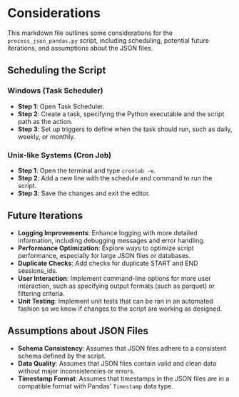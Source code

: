 # Considerations

This markdown file outlines some considerations for the `process_json_pandas.py` script, including scheduling, potential future iterations, and assumptions about the JSON files.

## Scheduling the Script

### Windows (Task Scheduler)
- **Step 1**: Open Task Scheduler.
- **Step 2**: Create a task, specifying the Python executable and the script path as the action.
- **Step 3**: Set up triggers to define when the task should run, such as daily, weekly, or monthly.

### Unix-like Systems (Cron Job)
- **Step 1**: Open the terminal and type `crontab -e`.
- **Step 2**: Add a new line with the schedule and command to run the script.
- **Step 3**: Save the changes and exit the editor.

## Future Iterations
- **Logging Improvements**: Enhance logging with more detailed information, including debugging messages and error handling.
- **Performance Optimization**: Explore ways to optimize script performance, especially for large JSON files or databases.
- **Duplicate Checks**: Add checks for duplicate START and END sessions_ids.
- **User Interaction**: Implement command-line options for more user interaction, such as specifying output formats (such as parquet) or filtering criteria.
- **Unit Testing**: Implement unit tests that can be ran in an automated fashion so we know if changes to the script are working as designed.

## Assumptions about JSON Files
- **Schema Consistency**: Assumes that JSON files adhere to a consistent schema defined by the script.
- **Data Quality**: Assumes that JSON files contain valid and clean data without major inconsistencies or errors.
- **Timestamp Format**: Assumes that timestamps in the JSON files are in a compatible format with Pandas' `Timestamp` data type.
